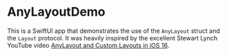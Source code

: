 # AnyLayoutDemo

This is a SwiftUI app that demonstrates the use of
the `AnyLayout` struct and the `Layout` protocol.
It was heavily inspired by the excellent Stewart Lynch YouTube video
[AnyLayout and Custom Layouts in iOS 16](https://www.youtube.com/watch?v=WD7ebJZ7PaI).
